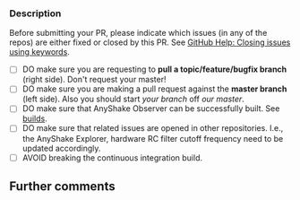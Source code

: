 ### Description

<!--
    Please explain the changes you made here.
    If the feature changes current behaviour, explain why your solution is better.
-->

Before submitting your PR, please indicate which issues (in any of the repos) are either fixed or closed by this PR. See [GitHub Help: Closing issues using keywords](https://help.github.com/articles/closing-issues-via-commit-messages/).

- [ ] DO make sure you are requesting to **pull a topic/feature/bugfix branch** (right side). Don't request your master!
- [ ] DO make sure you are making a pull request against the **master branch** (left side). Also you should start *your branch* off *our master*.
- [ ] DO make sure that AnyShake Observer can be successfully built. See [builds](https://github.com/anyshake/observer/blob/master/build/README.md).
- [ ] DO make sure that related issues are opened in other repositories. I.e., the AnyShake Explorer, hardware RC filter cutoff frequency need to be updated accordingly.
- [ ] AVOID breaking the continuous integration build.

## Further comments

<!--
    If this is a relatively large or complex change, kick off the discussion by explaining why you chose the solution you did, what alternatives you considered, etc.
    :heart: Thank you!
-->
